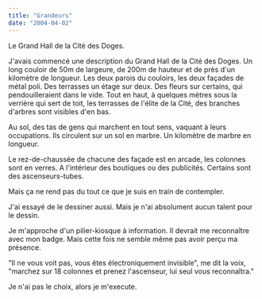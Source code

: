 ```yaml
---
title: "Grandeurs"
date: "2004-04-02"
---
```


Le Grand Hall de la Cité des Doges.

J'avais commencé une description du Grand Hall de la Cité des Doges. Un long couloir de 50m de largeure, de 200m de hauteur et de près d'un kilomètre de longueur. Les deux parois du couloirs, les deux façades de métal poli. Des terrasses un étage sur deux. Des fleurs sur certains, qui pendouilleraient dans le vide. Tout en haut, à quelques mètres sous la verrière qui sert de toit, les terrasses de l'élite de la Cité, des branches d'arbres sont visibles d'en bas.

Au sol, des tas de gens qui marchent en tout sens, vaquant à leurs occupations. Ils circulent sur un sol en marbre. Un kilomètre de marbre en longueur.

Le rez-de-chaussée de chacune des façade est en arcade, les colonnes sont en verres. A l'intérieur des boutiques ou des publicités. Certains sont des ascenseurs-tubes.

Mais ça ne rend pas du tout ce que je suis en train de contempler.

J'ai essayé de le dessiner aussi. Mais je n'ai absolument aucun talent pour le dessin.

Je m'approche d'un pilier-kiosque à information. Il devrait me reconnaître avec mon badge. Mais cette fois ne semble même pas avoir perçu ma présence.

"Il ne vous voit pas, vous êtes électroniquement invisible", me dit la voix, "marchez sur 18 colonnes et prenez l'ascenseur, lui seul vous reconnaîtra."

Je n'ai pas le choix, alors je m'execute.
